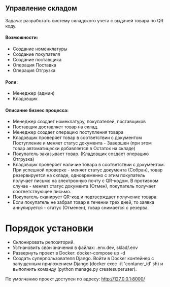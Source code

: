 ## Управление складом

Задача: разработать систему складского учета с выдачей товара по QR коду.

#### Возможности:
- Создание номенклатуры
- Создание покупателя
- Создание поставщика
- Операция Поставка
- Операция Отгрузка

#### Роли:
- Менеджер (админ)
- Кладовщик

#### Описание бизнес процесса:
- Менеджер создает номеклатуру, покупателей, поставщиков
- Поставщик доставляет товар на склад.
- Менеджер создает операцию поступления товара
- Кладовщик проверяет товар в соответствии с документом Поступление и меняет статус документа - Завершен (при этом товар автоматицески добавляется в Остаток на складе)
- Покупатель заказывает товар. (Кладовщик создает операцию Отгрузка)
- Кладовщик проверяет наличие товара в соответствии с документом. При успешной проверке - меняет статус документа (Собран), товар резервируется на складе, одновременно с этим покупатель получает письмо на электронную почту с QR-кодом. В противном случае - меняет статус документа (Отмен), покупатель получает соответствующее письмо.
- Покупатель сканирует QR-код и подтверждает получение товара.
- Если покупатель не забрал товар в течении трех дней, то заявка аннулируется - статус (Отменен), товар снимается с резерва.

# Порядок установки
- Склонировать репозиторий.
- Устнановить свои значения в файлах: .env.dev, sklad/.env
- Развернуть проект в Docker: docker-compose up -d
- Создать суперпользователя Django. Войти в Docker контейнер с запущенным приложением Django (docker exec -it 'contaner_id' sh) и выполнить команду (python manage.py createsuperuser).

По умолчанию проект доступен по адресу: http://127.0.0.1:8000/